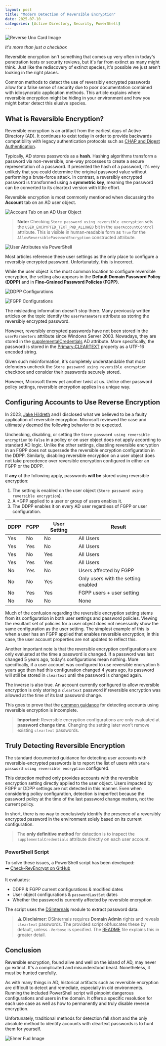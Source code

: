 ```yaml
---
layout: post
title: "Modern Detection of Reversible Encryption"
date: 2025-07-10
categories: [Active Directory, Security, PowerShell]
---
```


![Reverse Uno Card Image](/assets/images/rev_uno.png)

*It's more than just a checkbox*

Reversible encryption isn't something that comes up very often in today's penetration tests or security reviews, but it's far from extinct as many might think. Just like the rediscovery of extinct species, it's possible we just aren't looking in the right places.

Common methods to detect the use of reversibly encrypted passwords allow for a false sense of security due to poor documentation combined with idiosyncratic application methods. This article explains where reversible encryption might be hiding in your environment and how you might better detect this elusive species.

## What is Reversible Encryption?

Reversible encryption is an artifact from the earliest days of Active Directory (AD). It continues to exist today in order to provide backwards compatibility with legacy authentication protocols such as [CHAP and Digest Authentication](https://learn.microsoft.com/en-us/windows/security/threat-protection/security-policy-settings/store-passwords-using-reversible-encryption).

Typically, AD stores passwords as a **hash**. Hashing algorithms transform a password via non-reversible, one-way processes to create a secure representation of a password. If presented the hash of a password, it's very unlikely that you could determine the original password value without performing a brute-force attack. In contrast, a reversibly encrypted password is transformed using a **symmetric key**, meaning the password can be converted to its cleartext version with little effort.

Reversible encryption is most commonly mentioned when discussing the **Account** tab on an AD user object.

![Account Tab on an AD User Object](/assets/images/rev_user.png)

> **Note:** Checking `Store password using reversible encryption` sets the `USER_ENCRYPTED_TEXT_PWD_ALLOWED` bit in the `userAccountControl` attribute. This is visible in human-readable form as `True` for the `AllowReversiblePasswordEncryption` constructed attribute.

![User Attributes via PowerShell](/assets/images/rev_powershell.png)

Most articles reference these user settings as the only place to configure a reversibly encrypted password. Unfortunately, this is incorrect.

While the user object is the most common location to configure reversible encryption, the setting also appears in the **Default Domain Password Policy (DDPP)** and in **Fine-Grained Password Policies (FGPP)**.

![DDPP Configurations](/assets/images/rev_ddpp.png)

![FGPP Configurations](/assets/images/rev_fgpp.png)

The misleading information doesn't stop there. Many previously written articles on the topic identify the `userParameters` attribute as storing the reversibly encrypted password.

However, reversibly encrypted passwords have not been stored in the `userParameters` attribute since Windows Server 2003. Nowadays, they are stored in the [supplementalCredentials](https://learn.microsoft.com/en-us/openspecs/windows_protocols/ms-samr/0705f888-62e1-4a4c-bac0-b4d427f396f8) AD attribute. More specifically, the password is stored in the [Primary:CLEARTEXT](https://learn.microsoft.com/en-us/openspecs/windows_protocols/ms-samr/e348e08f-1c19-42bb-b1a9-687843059414) property as a UTF-16 encoded string. 

Given such misinformation, it's completely understandable that most defenders uncheck the `Store password using reversible encryption` checkbox and consider their passwords securely stored.

However, Microsoft threw yet another twist at us. Unlike other password policy settings, reversible encryption applies in a unique way.

## Configuring Accounts to Use Reverse Encryption

In 2023, [Jake Hildreth](https://jakehildreth.com/) and I disclosed what we believed to be a faulty application of reversible encryption. Microsoft reviewed the case and ultimately deemed the following behavior to be expected.

Unchecking, disabling, or setting the `Store password using reversible encryption` to `False` in a policy or on user object does not apply according to standard AD logic. 
Unlike the other settings, disabling reversible encryption in an FGPP does not supersede the reversible encryption configuration in the DDPP. Similarly, disabling reversible encryption on a user object does not take precedence over reversible encryption configured in either an FGPP or the DDPP.

If **any** of the following apply, passwords **will be** stored using reversible encryption:

1. The setting is enabled on the user object (`Store password using reversible encryption`).
2. A *GPP applied to a user or group of users enables it.
3. The DDPP enables it on every AD user regardless of FGPP or user configuration.

| DDPP | FGPP | User Setting | Result |
|------|------|--------------|--------|
| Yes  | No   | No           | All Users |
| Yes  | Yes  | No           | All Users |
| Yes  | No   | Yes          | All Users |
| Yes  | Yes  | Yes          | All Users |
| No   | Yes  | No           | Users affected by FGPP |
| No   | No   | Yes          | Only users with the setting enabled |
| No   | Yes  | Yes          | FGPP users + user setting |
| No   | No   | No           | None |

Much of the confusion regarding the reversible encryption setting stems from its configuration in both user settings and password policies. Viewing the resultant set of policies for a user object does not necessarily show the same configuration as the user setting. The simplest example of this is when a user has an FGPP applied that enables reversible encryption; in this case, the user account properties are not updated to reflect this.

Another important note is that the reversible encryption configurations are only evaluated at the time a password is changed. If a password was last changed 5 years ago, today's configurations mean nothing. More specifically, if a user account was configured to use reversible encryption 5 years ago then had this configuration changed 4 years ago, its password will still be stored in `cleartext` until the password is changed again.

The inverse is also true. An account currently configured to allow reversible encryption is only storing a `cleartext` password if reversible encryption was allowed at the time of its last password change. 

This goes to prove that the [common guidance](https://attack.mitre.org/techniques/T1556/005/) for detecting accounts using reversible encryption is incomplete.

> **Important:** Reversible encryption configurations are only evaluated at **password change time**. Changing the setting later won't remove existing `cleartext` passwords.

## Truly Detecting Reversible Encryption

The standard documented guidance for detecting user accounts with reversible-encrypted passwords is to report the list of users with `Store password using reversible encryption` configured. 

This detection method only provides accounts with the reversible encryption setting directly applied to the user object. Users impacted by FGPP or DDPP settings are not detected in this manner. Even when considering policy configuration, detection is imperfect because the password policy at the time of the last password change matters, not the current policy. 

In short, there is no way to conclusively identify the presence of a reversibly encrypted password in the environment solely based on its current configuration.

> The **only definitive method** for detection is to inspect the `supplementalCredentials` attribute directly on each user account.

### PowerShell Script

To solve these issues, a PowerShell script has been developed:  
➡️ [Check-RevEncrypt on GitHub](https://github.com/techBrandon/Check-RevEncrypt)

It evaluates:

- DDPP & FGPP current configurations & modified dates
- User object configurations & `passwordLastSet` dates
- Whether the password is currently affected by reversible encryption

The script uses the [DSInternals](https://github.com/MichaelGrafnetter/DSInternals) module to extract password data.

> ⚠️ **Disclaimer:** DSInternals requires **Domain Admin** rights and reveals `cleartext` passwords. The provided script obfuscates these by default, unless `-Verbose` is specified. The [README](https://github.com/techBrandon/Check-RevEncrypt) file explains this in greater detail.

## Conclusion

Reversible encryption, found alive and well on the island of AD, may never go extinct. It's a complicated and misunderstood beast. Nonetheless, it must be hunted carefully.

As with many things in AD, historical artifacts such as reversible encryption are difficult to detect and remediate, especially in old environments. Running the included PowerShell script will pinpoint dangerous configurations and users in the domain. It offers a specific resolution for each use case as well as how to permanently and truly disable reverse encryption.

Unfortunately, traditional methods for detection fall short and the only absolute method to identify accounts with cleartext passwords is to hunt them for yourself.

![Elmer Fud Image](/assets/images/rev_elmerfud.png)